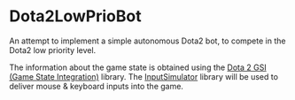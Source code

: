 # Dota2LowPrioBot

An attempt to implement a simple autonomous Dota2 bot, to compete in the Dota2 low priority level.
 
The information about the game state is obtained using the  [Dota 2 GSI (Game State Integration)](https://github.com/antonpup/Dota2GSI) library.
The [InputSimulator](https://www.nuget.org/packages/InputSimulator) library will be used to deliver mouse & keyboard inputs into the game.
